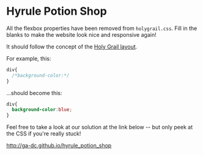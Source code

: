 # Hyrule Potion Shop

All the flexbox properties have been removed from `holygrail.css`. Fill in the blanks to make the website look nice and responsive again!

It should follow the concept of the [Holy Grail layout](https://mdn.mozillademos.org/files/3760/HolyGrailLayout.png).

For example, this:

```css
div{
  /*background-color:*/
}
```

...should become this:

```css
div{
  background-color:blue;
}
```

Feel free to take a look at our solution at the link below -- but only peek at the CSS if you're really stuck!

http://ga-dc.github.io/hyrule_potion_shop
